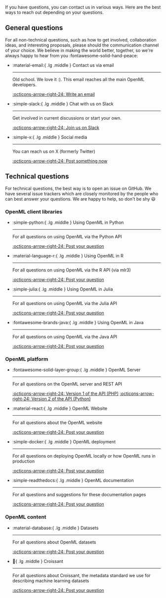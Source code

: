 If you have questions, you can contact us in various ways.
Here are the best ways to reach out depending on your questions.

## General questions

For all non-technical questions, such as how to get involved, collaboration ideas, and interesting proposals, please should the communication channel of your choice.
We believe in making the world better, together, so we're always happy to hear from you :fontawesome-solid-hand-peace:


<div class="grid cards" markdown>

-   :material-email:{ .lg .middle } Contact us via email

    ---

    Old school. We love it :). This email reaches all the main OpenML developers.

    [:octicons-arrow-right-24: Write an email](mailto:openmlhq@googlegroups.com)

-   :simple-slack:{ .lg .middle } Chat with us on Slack

    ---

    Get involved in current discussions or start your own.

    [:octicons-arrow-right-24: Join us on Slack](https://join.slack.com/t/openml/shared_invite/enQtODg4NjgzNTE4NjU3LTYwZDFhNzQ5NmE0NjIyNmM3NDMyMjFkZDQ0YWZkYWYxMTIxODFmMDhhMTUzMGYzMmM4NjIzYTZlYjBkOGE5MTQ)

-   :simple-x:{ .lg .middle } Social media

    ---

    You can reach us on X (formerly Twitter)

    [:octicons-arrow-right-24: Post something now](https://x.com/intent/post?screen_name=open_ml&text=%23openml.org)

</div>

## Technical questions

For technical questions, the best way is to open an issue on GitHub.
We have several issue trackers which are closely monitored by the people who can best answer your questions. We are happy to help, so don't be shy :smiley:

### OpenML client libraries

<div class="grid cards" markdown>

-   :simple-python:{ .lg .middle } Using OpenML in Python

    ---

    For all questions on using OpenML via the Python API

    [:octicons-arrow-right-24: Post your question](https://github.com/openml/openml-python/issues)

-   :material-language-r:{ .lg .middle } Using OpenML in R

    ---

    For all questions on using OpenML via the R API (via mlr3)

    [:octicons-arrow-right-24: Post your question](https://github.com/mlr-org/mlr3oml/issues)

-   :simple-julia:{ .lg .middle } Using OpenML in Julia

    ---

    For all questions on using OpenML via the Julia API

    [:octicons-arrow-right-24: Post your question](https://github.com/JuliaAI/OpenML.jl/issues)

-   :fontawesome-brands-java:{ .lg .middle } Using OpenML in Java

    ---

    For all questions on using OpenML via the Java API


    [:octicons-arrow-right-24: Post your question](https://github.com/openml/openml-java/issues)

</div>


### OpenML platform

<div class="grid cards" markdown>

-   :fontawesome-solid-layer-group:{ .lg .middle } OpenML Server

    ---

    For all questions on the OpenML server and REST API

    [:octicons-arrow-right-24: Version 1 of the API (PHP)](https://github.com/openml/OpenML/issues)
    [:octicons-arrow-right-24: Version 2 of the API (Python)](https://github.com/openml/server-api/issues)

-   :material-react:{ .lg .middle } OpenML Website

    ---

    For all questions about the OpenML website

    [:octicons-arrow-right-24: Post your question](https://github.com/openml/openml.org/issues)

-   :simple-docker:{ .lg .middle } OpenML deployment

    ---

    For all questions on deploying OpenML locally or how OpenML runs in production

    [:octicons-arrow-right-24: Post your question](https://github.com/openml/services/issues)

-   :simple-readthedocs:{ .lg .middle } OpenML documentation

    ---

    For all questions and suggestions for these documentation pages


    [:octicons-arrow-right-24: Post your question](https://github.com/openml/openml-docs/issues)

</div>

### OpenML content

<div class="grid cards" markdown>

-   :material-database:{ .lg .middle } Datasets

    ---

    For all questions about OpenML datasets

    [:octicons-arrow-right-24: Post your question](https://github.com/openml/data/issues)

-   :croissant:{ .lg .middle } Croissant

    ---

    For all questions about Croissant, the metadata standard we use for describing machine learning datasets

    [:octicons-arrow-right-24: Post your question](https://github.com/mlcommons/croissant/issues)

</div>